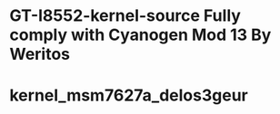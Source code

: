 GT-I8552-kernel-source Fully comply with Cyanogen Mod 13 
By Weritos
======================
# kernel_msm7627a_delos3geur
